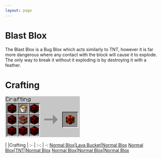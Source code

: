 ```yaml
---
layout: page
---
```

# Blast Blox

The Blast Blox is a Bug Blox which acts similarly to TNT, however it is far more dangerous where any contact with the block will cause it to explode. The only way to break it without it exploding is by destroying it with a feather.

# Crafting
![Blast Blox](../images/crafting/blast_blox.png)

| |Crafting |
:- | :-: | -:
[Normal Blox](normalblox.md)|[Lava Bucket](http://minecraft.gamepedia.com/Lava)|[Normal Blox](normalblox.md)
[Normal Blox](normalblox.md)|[TNT](http://minecraft.gamepedia.com/TNT)|[Normal Blox](normalblox.md)
[Normal Blox](normalblox.md)|[Normal Blox](normalblox.md)|[Normal Blox](normalblox.md)
